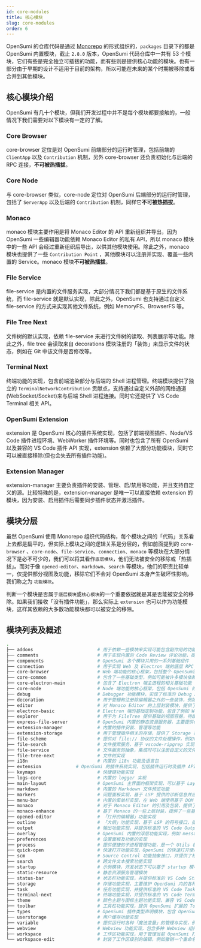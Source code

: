 ```yaml
---
id: core-modules
title: 核心模块
slug: core-modules
order: 6
---
```


OpenSumi 的仓库代码是通过 [Monorepo](https://www.perforce.com/blog/vcs/what-monorepo) 的形式组织的，`packages` 目录下的都是 OpenSumi 内置模块，截止 `2.8.0` 版本，OpenSumi 代码仓库中一共有 53 个模块，它们有些是完全独立可插拔的功能，而有些则是提供核心功能的模块。也有一部分由于早期的设计不适用于目前的架构，所以可能在未来的某个时期被移除或者合并到其他模块。

## 核心模块介绍

OpenSumi 有几十个模块，但我们开发过程中并不是每个模块都要接触的，一般情况下我们需要对以下模块有一定的了解。

### Core Browser

core-browser 定位是对 OpenSumi 前端部分的运行时管理，包括前端的 `ClientApp` 以及 `Contribution` 机制，另外 core-browser 还负责初始化与后端的 RPC 连接，**不可被热插拔**。

### Core Node

与 core-browser 类似，core-node 定位对 OpenSumi 后端部分的运行时管理，包括了 `ServerApp` 以及后端的 `Contribution` 机制，同样它**不可被热插拔**。

### Monaco

monaco 模块主要作用是将 Monaco Editor 的 API 重新组织并导出，因为 OpenSumi 一些编辑器功能依赖 Monaco Editor 的私有 API，所以 monaco 模块中的一些 API 会经过重新组织后导出，以供其他模块使用。除此之外，monaco 模块也提供了一些 `Contribution Point` ，其他模块可以注册并实现、覆盖一些内置的 Service。monaco 模块**不可被热插拔**。

### File Service

file-service 是内置的文件服务实现，大部分情况下我们都是基于原生的文件系统，而 file-service 就是默认实现，除此之外，OpenSumi 也支持通过自定义 file-service 的方式来实现其他文件系统，例如 MemoryFS、BrowserFS 等。

### File Tree Next

文件树的默认实现，依赖 file-service 来进行文件树的读取、列表展示等功能。除此之外，file tree 会读取来自 decorations 模块注册的「装饰」来显示文件的状态，例如在 Git 中该文件是否修改等。

### Terminal Next

终端功能的实现，包含前端渲染部分与后端的 Shell 进程管理。终端模块提供了独立的 `TerminalNetworkContribution` 贡献点，支持通过自定义外部的网络通道(WebSocket/Socket)来与后端 Shell 进程连接。同时它还提供了 VS Code Terminal 相关 API。

### OpenSumi Extension

extension 是 OpenSumi 核心的插件系统实现，包括了前端视图插件、Node/VS Code 插件进程环境、WebWorker 插件环境等。同时也包含了所有 OpenSumi 以及兼容的 VS Code 插件 API 实现，extension 依赖了大部分功能模块，同时它可以被直接移除(但也会失去所有插件功能)。

### Extension Manager

extension-manager 主要负责插件的安装、管理、启/禁用等功能，并且支持自定义的源。比较特殊的是，extension-manager 是唯一可以直接依赖 extension 的模块，因为安装、启用插件后需要同步插件状态并激活插件。

## 模块分层

虽然 OpenSumi 使用 Monorepo 组织代码结构，每个模块之间的「代码」关系看上去都是扁平的，但实际上模块之间的逻辑关系是分层的，例如前面提到的 `core-browser` 、`core-node`、`file-service`、`connection`、`monaco` 等模块在大部分情况下是必不可少的，我们可以将其看作`底层模块`，他们无法被安全的移除或「热插拔」。而对于像 `opened-editor`、`markdown`、`search` 等模块，他们的职责比较单一，仅提供部分视图及功能，移除它们不会对 OpenSumi 本身产生破坏性影响，我们称之为 `功能模块`。

判断一个模块是否属于`底层模块`或`核心模块`的一个重要依据就是其是否能被安全的移除。如果我们接收「没有插件功能」，那么实际上 `extension` 也可以作为功能模块，这样其依赖的大多数功能模块都可以被安全的移除。

## 模块列表及概述

```bash
.
├── addons                        # 用于依赖一些模块来实现可能包含副作用的功能，例如监听 file-tree 的拖放事件，并调用 file-service 的 API 来写入文件等
├── comments                      # 用于实现内置的 Code Review 评论功能，提供了标准的 VS Code Comments API 实现
├── components                    # OpenSumi 各个模块共用的一系列基础组件
├── connection                    # 用于实现 Web 及 Electron 端的底层 RPC 框架以及对应的连接管理
├── core-browser                  # Web 端功能的核心框架，包括整个 OpenSumi 的 ClientApp 及生命周期实现
├── core-common                   # 包含了一些基础类型，例如可能被许多模块依赖的内置 Contribution
├── core-electron-main            # 包含了 Electron 端主进程的相关基础功能
├── core-node                     # Node 端功能的核心框架，包括 OpenSumi 的 ServerApp 及生命周期实现
├── debug                         # Debugger 功能模块，实现了标准的 Debug Adapter Protocol 接口，并提供对应的 VS Code API 实现
├── decoration                    # 用于管理和注册除编辑器之外的一些装饰，例如文件树视图中对于 Git 状态的装饰
├── editor                        # 对 Monaco Editor 的上层封装模块，提供了包括编辑器、编辑器组操作及相关管理功能
├── electron-basic                # Electron 端的基础定制功能，包含了例如 Welcome 界面的基础实现
├── explorer                      # 用于为 FileTree 提供基础的视图容器，待废弃
├── express-file-server           # OpenSumi 内置的静态资源服务器，主要提供例如插件资源读取等功能
├── extension-manager             # 内置的插件安装、管理等功能
├── extension-storage             # 用于管理插件相关的存储，提供了 Storage 相关的 VS Code API
├── file-scheme                   # 提供对 file:// 协议的文件处理操作，例如前端使用何种视图来展示文件，以及后端如何进行文件保存等操作
├── file-search                   # 文件搜索服务，基于 vscode-ripgrep 实现的文件搜索(非内容)
├── file-service                  # 文件服务的抽象，集成时可以注册自定义的文件处理服务，并且内置了基于原生 FS 的文件服务
├── file-tree-next                # 文件树实现
├── i18n                          # 内置的 i18n 功能及语言包
├── extension             # OpenSumi 的插件系统实现，包括插件运行时及插件 API 实现
├── keymaps                       # 快捷键功能实现
├── logs-core                     # 内置的 logger 实现
├── main-layout                   # OpenSumi 主界面的框架实现，可以基于 Layout 做高自由度的定制
├── markdown                      # 内置的 Markdown 文件预览功能
├── markers                       # 问题面板实现，基于 LSP 提供的诊断信息并应用到编辑器，提供了标准的 VS Code Diagnostic API 实现
├── menu-bar                      # 内置的菜单栏实现，在 Web 端使用基于 DOM 的菜单，而 Electron 端使用原生菜单
├── monaco                        # 对于 Monaco Editor 的引用及包装，提供了 Contribution，以便其他模块(Editor)注册或覆盖一些内置的 Service
├── monaco-enhance                # 基于 Monaco 的一些上层封装，提供了一些基础的 ZoneWidget、OverlayWidget 等小组件
├── opened-editor                 # 「打开的编辑器」功能实现
├── outline                       # 「大纲」功能实现，基于 LSP 的符号接口，提供了基于 TreeView 的符号跳转等功能
├── output                        # 输出功能实现，并提供标准的 VS Code Output API
├── overlay                       # OpenSumi 内置的浮层功能实现，例如 message、notification、modal 等
├── preferences                   # 设置面板及功能的实现
├── process                       # 提供便捷的子进程管理功能，是一个 Utils 模块
├── quick-open                    # 快速打开功能实现，OpenSumi 的快速打开使用独立的实现，与 Monaco Editor 自带的功能类似
├── scm                           # Source Control 功能抽象接口，并提供了标准的 VS Code SCM API，例如 Git 插件就是基于 SCM 提供的接口实现的
├── search                        # 跨文件文本搜索功能实现
├── startup                       # 示例模块，开发状态下可以基于 startup 模块来启动 OpenSumi
├── static-resource               # 静态资源服务管理模块
├── status-bar                    # 状态栏功能实现，并提供标准的 VS Code StatusBar API
├── storage                       # 存储功能实现，主要维护 OpenSumi 内的各种缓存读写
├── task                          # 任务功能实现，并提供标准的 VS Code Task API
├── terminal-next                 # 终端功能实现，并提供标准的 VS Code Terminal API
├── theme                         # 颜色主题与图标主题功能实现，兼容 VS Code 图标、颜色主题，提供标准的 VS Code Theme 相关 ContributionPoint
├── toolbar                       # 工具栏功能实现，提供 OpenSumi 扩展的 Toolbar 相关 API
├── types                         # OpenSumi 插件类型声明模块，包含 OpenSumi 兼容的全部 VS Code API 类型声明
├── userstorage                   # 用户缓存功能实现
├── variable                      # 提供运行时各种「魔法变量」的管理与实现，例如在 Task 功能的配置文件中 tasks.json 中，可以通过 ${WorkspaceFolder} 来获取到当前的工作目录
├── webview                       # Webview 功能实现，包含多种 Webview 组件及能力，提供了标准的 VS Code Webview API
├── workspace                     # 工作区功能实现，用于管理当前 OpenSumi 打开的工作区，并支持多工作区功能
└── workspace-edit                # 封装了工作区级别的编辑，例如撤销一个重命名时，需要同时调用 WorkspaceEdit 相关功能实现文件级别的撤销
```
